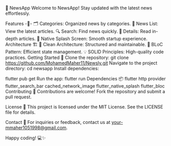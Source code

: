 📰 NewsApp
Welcome to NewsApp! Stay updated with the latest news effortlessly.

Features -🌟-
🗂️ Categories: Organized news by categories.
📰 News List: View the latest articles.
🔍 Search: Find news quickly.
📝 Details: Read in-depth articles.
🚀 Native Splash Screen: Smooth startup experience.
Architecture 🏗️
🧱 Clean Architecture: Structured and maintainable.
🔄 BLoC Pattern: Efficient state management.
💡 SOLID Principles: High-quality code practices.
Getting Started 🚀
Clone the repository: git clone https://github.com/MohamedMaher11/Newsly.git
Navigate to the project directory:
cd newsapp
Install dependencies:

flutter pub get
Run the app: flutter run
Dependencies 📦
flutter
http
provider
flutter_search_bar
cached_network_image
flutter_native_splash
flutter_bloc
Contributing 🤝
Contributions are welcome! Fork the repository and submit a pull request.

License 📄
This project is licensed under the MIT License. See the LICENSE file for details.

Contact 📧
For inquiries or feedback, contact us at your-mmaher1051998@gmail.com.

Happy coding! 💻✨







